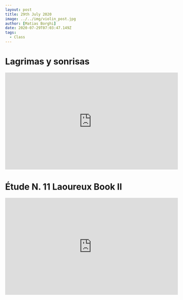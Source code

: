 ```yaml
---
layout: post
title: 29th July 2020
image: ../../img/violin_post.jpg
author: [Matias Borghi]
date: 2020-07-29T07:03:47.149Z
tags:
  - Class
---
```


# Lagrimas y sonrisas

<iframe width="560" height="315" src="https://www.youtube.com/embed/Kbx2rBDLnOQ" frameborder="0" allow="accelerometer; autoplay; encrypted-media; gyroscope; picture-in-picture" allowfullscreen></iframe>

# Étude N. 11 Laoureux Book II

<iframe width="560" height="315" src="https://www.youtube.com/embed/LfROwei2qCA" frameborder="0" allow="accelerometer; autoplay; encrypted-media; gyroscope; picture-in-picture" allowfullscreen></iframe>